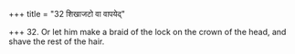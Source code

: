 +++
title = "32 शिखाजटो वा वापयेद्"

+++
32. Or let him make a braid of the lock on the crown of the head, and shave the rest of the hair.
